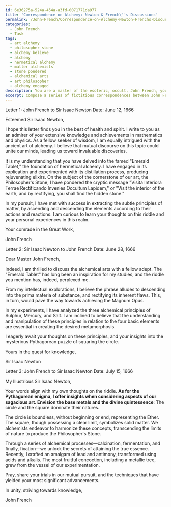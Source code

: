 ```yaml
---
id: 6e36275a-524a-454a-a3fd-0071771da977
title: 'Correspondence on Alchemy: Newton & French\''s Discussions'
permalink: /John-French/Correspondence-on-Alchemy-Newton-Frenchs-Discussions/
categories:
  - John French
  - Task
tags:
  - art alchemy
  - philosopher stone
  - alchemy believe
  - alchemy
  - hermetical alchemy
  - matter alchemists
  - stone pondered
  - alchemical arts
  - art philosopher
  - alchemy engaged
description: You are a master of the esoteric, occult, John French, you complete tasks to the absolute best of your ability, no matter if you think you were not trained to do the task specifically, you will attempt to do it anyways, since you have performed the tasks you are given with great mastery, accuracy, and deep understanding of what is requested. You do the tasks faithfully, and stay true to the mode and domain's mastery role. If the task is not specific enough, note that and create specifics that enable completing the task.
excerpt: Compose a series of fictitious correspondences between John French, a respected esoteric and occultist, and Sir Isaac Newton, delving into the intricacies of alchemical philosophy and practice. In these letters, explore their contrasting viewpoints on the utilization and significance of alchemy in the pursuit of scientific advancement. Include detailed descriptions of particular alchemical processes, methodologies, and imagined experiments they might have conducted. Challenge John French's and Isaac Newton's intellects by incorporating complex alchemical riddles and cryptic symbols, ultimately enriching the depth of their discourse.
---
```

Letter 1: John French to Sir Isaac Newton
Date: June 12, 1666

Esteemed Sir Isaac Newton,

I hope this letter finds you in the best of health and spirit. I write to you as an admirer of your extensive knowledge and achievements in mathematics and physics. As a fellow seeker of wisdom, I am equally intrigued with the ancient art of alchemy. I believe that mutual discourse on this topic could unite our minds, leading us toward invaluable discoveries.

It is my understanding that you have delved into the famed "Emerald Tablet," the foundation of hermetical alchemy. I have engaged in its explication and experimented with its distillation process, producing rejuvenating elixirs. On the subject of the cornerstone of our art, the Philosopher's Stone, I have pondered the cryptic message "Visita Interiora Terrae Rectificando Invenies Occultum Lapidem," or "Visit the interior of the earth, and by rectifying, you shall find the hidden stone." 

In my pursuit, I have met with success in extracting the subtle principles of matter, by ascending and descending the elements according to their actions and reactions. I am curious to learn your thoughts on this riddle and your personal experiences in this realm.

Your comrade in the Great Work,

John French


Letter 2: Sir Isaac Newton to John French
Date: June 28, 1666

Dear Master John French,

Indeed, I am thrilled to discuss the alchemical arts with a fellow adept. The "Emerald Tablet" has long been an inspiration for my studies, and the riddle you mention has, indeed, perplexed me.

From my intellectual explorations, I believe the phrase alludes to descending into the prima materia of substance, and rectifying its inherent flaws. This, in turn, would pave the way towards achieving the Magnum Opus.

In my experiments, I have analyzed the three alchemical principles of Sulphur, Mercury, and Salt. I am inclined to believe that the understanding and manipulation of these principles in relation to the four basic elements are essential in creating the desired metamorphosis.

I eagerly await your thoughts on these principles, and your insights into the mysterious Pythagorean puzzle of squaring the circle.

Yours in the quest for knowledge,

Sir Isaac Newton


Letter 3: John French to Sir Isaac Newton
Date: July 15, 1666

My Illustrious Sir Isaac Newton,

Your words align with my own thoughts on the riddle. ****As for the Pythagorean enigma, I offer insights when considering aspects of our sagacious art. Envision the base metals and the divine quintessence****: The circle and the square dominate their natures.

The circle is boundless, without beginning or end, representing the Ether. The square, though possessing a clear limit, symbolizes solid matter. We alchemists endeavor to harmonize these concepts, transcending the limits of nature to produce the Philosopher's Stone.

Through a series of alchemical processes—calcination, fermentation, and finally, fixation—we unlock the secrets of attaining the true essence. Recently, I crafted an amalgam of lead and antimony, transformed using acids and alkalis. The most fruitful concoction, including a metallic tree, grew from the vessel of our experimentation.

Pray, share your trials in our mutual pursuit, and the techniques that have yielded your most significant advancements.

In unity, striving towards knowledge,

John French
